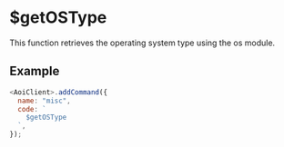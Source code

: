 # $getOSType

This function retrieves the operating system type using the os module.

## Example

```js
<AoiClient>.addCommand({
  name: "misc",
  code: `
    $getOSType
  `,
});
```
